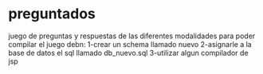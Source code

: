 # preguntados
juego de preguntas y respuestas de las diferentes modalidades
  para poder compilar el juego debn:
    1-crear un schema llamado nuevo
    2-asignarle a la base de datos el sql llamado db_nuevo.sql
    3-utilizar algun compilador de jsp
